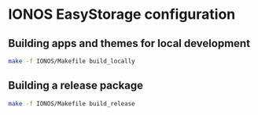 # IONOS EasyStorage configuration

## Building apps and themes for local development

```bash
make -f IONOS/Makefile build_locally
```

## Building a release package

```bash
make -f IONOS/Makefile build_release
```

